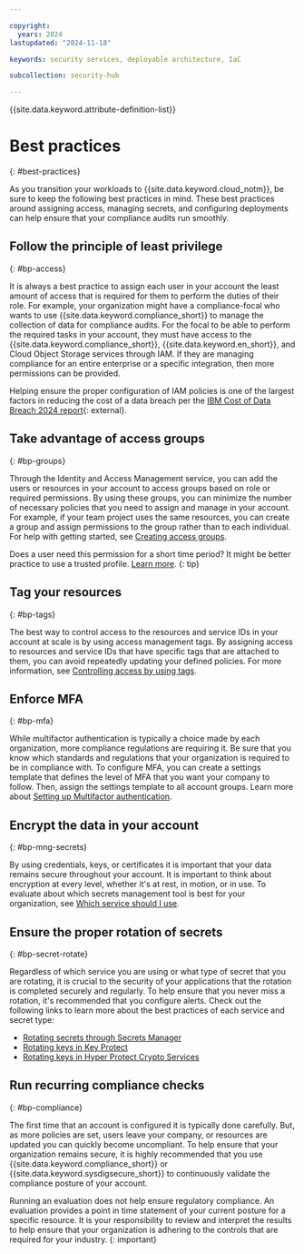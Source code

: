 ```yaml
---

copyright:
  years: 2024
lastupdated: "2024-11-18"

keywords: security services, deployable architecture, IaC

subcollection: security-hub

---
```


{{site.data.keyword.attribute-definition-list}}

# Best practices
{: #best-practices}

As you transition your workloads to {{site.data.keyword.cloud_notm}}, be sure to keep the following best practices in mind. These best practices around assigning access, managing secrets, and configuring deployments can help ensure that your compliance audits run smoothly.

## Follow the principle of least privilege
{: #bp-access}

It is always a best practice to assign each user in your account the least amount of access that is required for them to perform the duties of their role. For example, your organization might have a compliance-focal who wants to use {{site.data.keyword.compliance_short}} to manage the collection of data for compliance audits. For the focal to be able to perform the required tasks in your account, they must have access to the {{site.data.keyword.compliance_short}}, {{site.data.keyword.en_short}}, and Cloud Object Storage services through IAM. If they are managing compliance for an entire enterprise or a specific integration, then more permissions can be provided.

Helping ensure the proper configuration of IAM policies is one of the largest factors in reducing the cost of a data breach per the [IBM Cost of Data Breach 2024 report](https://www.ibm.com/reports/data-breach){: external}.


## Take advantage of access groups
{: #bp-groups}

Through the Identity and Access Management service, you can add the users or resources in your account to access groups based on role or required permissions. By using these groups, you can minimize the number of necessary policies that you need to assign and manage in your account. For example, if your team project uses the same resources, you can create a group and assign permissions to the group rather than to each individual. For help with getting started, see [Creating access groups](/docs/account?topic=account-groups).

Does a user need this permission for a short time period? It might be better practice to use a trusted profile. [Learn more](/docs/secure-enterprise?topic=secure-enterprise-access-enterprises#bp-enterprise-access-include-compare-accessgroups-trustedprofiles).
{: tip}

## Tag your resources
{: #bp-tags}

The best way to control access to the resources and service IDs in your account at scale is by using access management tags. By assigning access to resources and service IDs that have specific tags that are attached to them, you can avoid repeatedly updating your defined policies. For more information, see [Controlling access by using tags](/docs/account?topic=account-access-tags-tutorial).

## Enforce MFA
{: #bp-mfa}

While multifactor authentication is typically a choice made by each organization, more compliance regulations are requiring it. Be sure that you know which standards and regulations that your organization is required to be in compliance with. To configure MFA, you can create a settings template that defines the level of MFA that you want your company to follow. Then, assign the settings template to all account groups. Learn more about [Setting up Multifactor authentication](/docs/account?topic=account-enablemfa).


## Encrypt the data in your account
{: #bp-mng-secrets}

By using credentials, keys, or certificates it is important that your data remains secure throughout your account. It is important to think about encryption at every level, whether it's at rest, in motion, or in use. To evaluate about which secrets management tool is best for your organization, see [Which service should I use](/docs/security-hub?topic=security-hub-manage-secrets-ibm-cloud).


## Ensure the proper rotation of secrets
{: #bp-secret-rotate}

Regardless of which service you are using or what type of secret that you are rotating, it is crucial to the security of your applications that the rotation is completed securely and regularly. To help ensure that you never miss a rotation, it's recommended that you configure alerts. Check out the following links to learn more about the best practices of each service and secret type:

* [Rotating secrets through Secrets Manager](/docs/secrets-manager?topic=secrets-manager-best-practices-rotate-secrets)
* [Rotating keys in Key Protect](/docs/key-protect?topic=key-protect-key-rotation)
* [Rotating keys in Hyper Protect Crypto Services](/docs/hs-crypto?topic=hs-crypto-set-rotation-policy)


## Run recurring compliance checks
{: #bp-compliance}

The first time that an account is configured it is typically done carefully. But, as more policies are set, users leave your company, or resources are updated you can quickly become uncompliant. To help ensure that your organization remains secure, it is highly recommended that you use {{site.data.keyword.compliance_short}} or {{site.data.keyword.sysdigsecure_short}} to continuously validate the compliance posture of your account. 

Running an evaluation does not help ensure regulatory compliance. An evaluation provides a point in time statement of your current posture for a specific resource. It is your responsibility to review and interpret the results to help ensure that your organization is adhering to the controls that are required for your industry. 
{: important}
